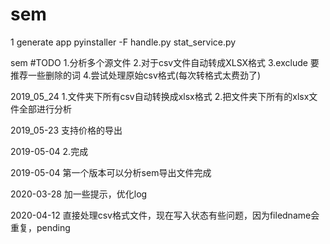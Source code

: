 # sem
1 generate app
pyinstaller -F handle.py stat_service.py


sem
#TODO
1.分析多个源文件
2.对于csv文件自动转成XLSX格式
3.exclude 要推荐一些删除的词
4.尝试处理原始csv格式(每次转格式太费劲了)

2019_05_24
1.文件夹下所有csv自动转换成xlsx格式
2.把文件夹下所有的xlsx文件全部进行分析

2019_05-23
支持价格的导出

2019-05-04
2.完成

2019-05-04
第一个版本可以分析sem导出文件完成

2020-03-28
加一些提示，优化log

2020-04-12
直接处理csv格式文件，现在写入状态有些问题，因为filedname会重复，pending